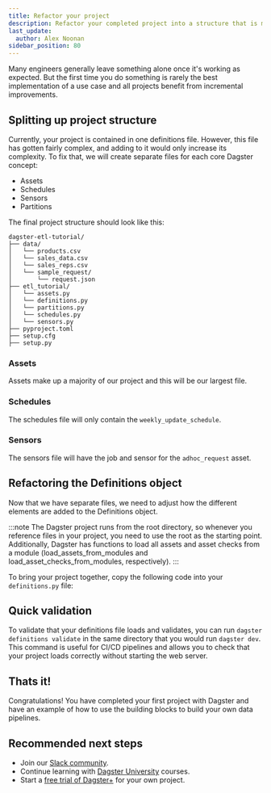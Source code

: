 ```yaml
---
title: Refactor your project
description: Refactor your completed project into a structure that is more organized and scalable. 
last_update:
  author: Alex Noonan
sidebar_position: 80
---
```


Many engineers generally leave something alone once it's working as expected. But the first time you do something is rarely the best implementation of a use case and all projects benefit from incremental improvements.

## Splitting up project structure

Currently, your project is contained in one definitions file. However, this file has gotten fairly complex, and adding to it would only increase its complexity. To fix that, we will create separate files for each core Dagster concept:

- Assets
- Schedules
- Sensors
- Partitions

The final project structure should look like this:
```
dagster-etl-tutorial/
├── data/
│   └── products.csv
│   └── sales_data.csv
│   └── sales_reps.csv
│   └── sample_request/
│       └── request.json
├── etl_tutorial/
│   └── assets.py
│   └── definitions.py
│   └── partitions.py
│   └── schedules.py
│   └── sensors.py
├── pyproject.toml
├── setup.cfg
├── setup.py
```

### Assets

Assets make up a majority of our project and this will be our largest file. 

<CodeExample filePath="guides/tutorials/etl_tutorial_completed/etl_tutorial/assets.py" language="python" lineStart="1" lineEnd="292"/>

### Schedules

The schedules file will only contain the `weekly_update_schedule`.

<CodeExample filePath="guides/tutorials/etl_tutorial_completed/etl_tutorial/schedules.py" language="python" lineStart="1" lineEnd="8"/>

### Sensors

The sensors file will have the job and sensor for the `adhoc_request` asset. 

<CodeExample filePath="guides/tutorials/etl_tutorial_completed/etl_tutorial/sensors.py" language="python" lineStart="1" lineEnd="47"/>

## Refactoring the Definitions object

Now that we have separate files, we need to adjust how the different elements are added to the Definitions object.

:::note
The Dagster project runs from the root directory, so whenever you reference files in your project, you need to use the root as the starting point.
Additionally, Dagster has functions to load all assets and asset checks from a module (load_assets_from_modules and load_asset_checks_from_modules, respectively).
:::

To bring your project together, copy the following code into your `definitions.py` file:

<CodeExample filePath="guides/tutorials/etl_tutorial_completed/etl_tutorial/definitions.py" language="python" lineStart="1" lineEnd="19"/>

## Quick validation

To validate that your definitions file loads and validates, you can run `dagster definitions validate` in the same directory that you would run `dagster dev`. This command is useful for CI/CD pipelines and allows you to check that your project loads correctly without starting the web server. 

## Thats it!

Congratulations! You have completed your first project with Dagster and have an example of how to use the building blocks to build your own data pipelines. 

## Recommended next steps

- Join our [Slack community](https://dagster.io/slack).
- Continue learning with [Dagster University](https://courses.dagster.io/) courses.
- Start a [free trial of Dagster+](https://dagster.cloud/signup) for your own project.